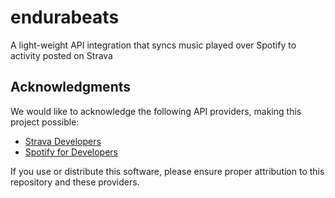 # endurabeats
A light-weight API integration that syncs music played over Spotify to activity posted on Strava


## Acknowledgments

We would like to acknowledge the following API providers, making this project possible:

- [Strava Developers](https://developers.strava.com/)
- [Spotify for Developers](https://developer.spotify.com/)

If you use or distribute this software, please ensure proper attribution to this repository and these providers.

